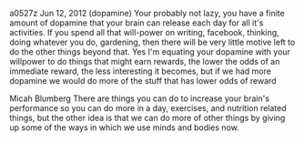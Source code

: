 a0527z
Jun 12, 2012
(dopamine)
Your probably not lazy, you have a finite amount of dopamine that your brain can release each day for all it's activities. If you spend all that will-power on writing, facebook, thinking, doing whatever you do, gardening, then there will be very little motive left to do the other things beyond that. Yes I'm equating your dopamine with your willpower to do things that might earn rewards, the lower the odds of an immediate reward, the less interesting it becomes, but if we had more dopamine we would do more of the stuff that has lower odds of reward

Micah Blumberg
There are things you can do to increase your brain's performance so you can do more in a day, exercises, and nutrition related things, but the other idea is that we can do more of other things by giving up some of the ways in which we use minds and bodies now. 
